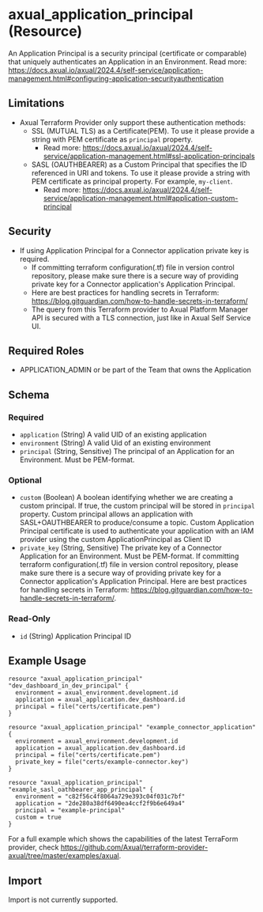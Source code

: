 # axual_application_principal (Resource)

An Application Principal is a security principal (certificate or comparable) that uniquely authenticates an Application in an Environment. Read more: https://docs.axual.io/axual/2024.4/self-service/application-management.html#configuring-application-securityauthentication

## Limitations
- Axual Terraform Provider only support these authentication methods:
	- SSL (MUTUAL TLS) as a Certificate(PEM). To use it please provide a string with PEM certificate as `principal` property.
		- Read more: https://docs.axual.io/axual/2024.4/self-service/application-management.html#ssl-application-principals
	- SASL (OAUTHBEARER) as a Custom Principal that specifies the ID referenced in URI and tokens. To use it please provide a string with PEM certificate as principal property. For example, `my-client`.
		- Read more: https://docs.axual.io/axual/2024.4/self-service/application-management.html#application-custom-principal

## Security
- If using Application Principal for a Connector application private key is required.
   - If committing terraform configuration(.tf) file in version control repository, please make sure there is a secure way of providing private key for a Connector application's Application Principal.
   - Here are best practices for handling secrets in Terraform: https://blog.gitguardian.com/how-to-handle-secrets-in-terraform/
   - The query from this Terraform provider to Axual Platform Manager API is secured with a TLS connection, just like in Axual Self Service UI.

## Required Roles
- APPLICATION_ADMIN or be part of the Team that owns the Application

<!-- schema generated by tfplugindocs -->
## Schema

### Required

- `application` (String) A valid UID of an existing application
- `environment` (String) A valid Uid of an existing environment
- `principal` (String, Sensitive) The principal of an Application for an Environment. Must be PEM-format.

### Optional

- `custom` (Boolean) A boolean identifying whether we are creating a custom principal. If true, the custom principal will be stored in `principal` property. Custom principal allows an application with SASL+OAUTHBEARER to produce/consume a topic. Custom Application Principal certificate is used to authenticate your application with an IAM provider using the custom ApplicationPrincipal as Client ID
- `private_key` (String, Sensitive) The private key of a Connector Application for an Environment. Must be PEM-format. If committing terraform configuration(.tf) file in version control repository, please make sure there is a secure way of providing private key for a Connector application's Application Principal. Here are best practices for handling secrets in Terraform: https://blog.gitguardian.com/how-to-handle-secrets-in-terraform/.

### Read-Only

- `id` (String) Application Principal ID

## Example Usage

```hcl
resource "axual_application_principal" "dev_dashboard_in_dev_principal" {
  environment = axual_environment.development.id
  application = axual_application.dev_dashboard.id
  principal = file("certs/certificate.pem")
}

resource "axual_application_principal" "example_connector_application" {
  environment = axual_environment.development.id
  application = axual_application.dev_dashboard.id
  principal = file("certs/certificate.pem")
  private_key = file("certs/example-connector.key")
}

resource "axual_application_principal" "example_sasl_oathbearer_app_principal" {
  environment = "c82f56c4f8064a729e393c04f031c7bf"
  application = "2de280a38df6490ea4ccf2f9b6e649a4"
  principal = "example-principal"
  custom = true
}
```

For a full example which shows the capabilities of the latest TerraForm provider, check https://github.com/Axual/terraform-provider-axual/tree/master/examples/axual.

## Import

Import is not currently supported.